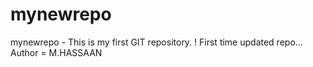 # mynewrepo
mynewrepo - This is my first GIT repository.
! First time updated repo...
<br>
Author = M.HASSAAN

